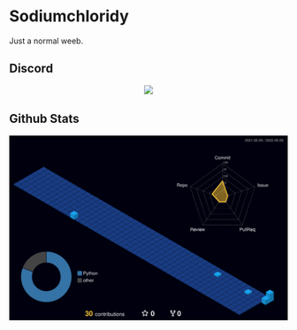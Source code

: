 # Sodiumchloridy

Just a normal weeb.

## Discord

<div align="center">
<a href="https://discord.com/users/418732009926688768"><img src="https://discord.c99.nl/widget/theme-3/418732009926688768.png" height="100px"></a>
</div>

## Github Stats

![](./profile-3d-contrib/profile-night-view.svg)
